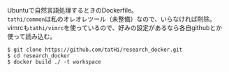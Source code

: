 Ubuntuで自然言語処理するときのDockerfile。  
`tathi/common`は私のオレオレツール（未整備）なので、いらなければ削除。
vimrcも`tathi/vimrc`を使っているので、好みの設定があるなら各自githubとか使って読み込む。  
```
$ git clone https://github.com/tatHi/research_docker.git
$ cd research_docker
$ docker build ./ -t workspace
```
